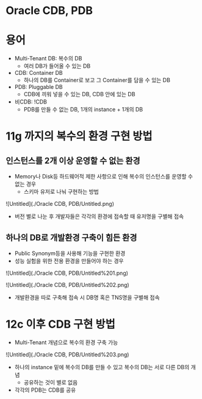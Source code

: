 # Oracle CDB, PDB

# 용어

- Multi-Tenant DB: 복수의 DB
    - 여러 DB가 들어올 수 있는 DB
- CDB: Container DB
    - 하나의 DB를 Container로 보고 그 Container를 담을 수 있는 DB
- PDB: Pluggable DB
    - CDB에 끼워 넣을 수 있는 DB, CDB 안에 있는 DB
- 비CDB: !CDB
    - PDB를 만들 수 없는 DB, 1개의 instance + 1개의 DB

# 11g 까지의 복수의 환경 구현 방법

## 인스턴스를 2개 이상 운영할 수 없는 환경

- Memory나 Disk등 하드웨어적 제한 사항으로 인해 복수의 인스턴스를 운영할 수 없는 경우
    - 스키마 유저로 나눠 구현하는 방법

![Untitled](./Oracle CDB, PDB/Untitled.png)

- 버전 별로 나눈 후 개발자들은 각각의 환경에 접속할 때 유저명을 구별해 접속

## 하나의 DB로 개발환경 구축이 힘든 환경

- Public Synonym등을 사용해 기능을 구현한 환경
- 성능 실험을 위한 전용 환경을 만들어야 하는 경우

![Untitled](./Oracle CDB, PDB/Untitled%201.png)

![Untitled](./Oracle CDB, PDB/Untitled%202.png)

- 개발환경을 따로 구축해 접속 시 DB명 혹은 TNS명을 구별해 접속

# 12c 이후 CDB 구현 방법

- Multi-Tenant 개념으로 복수의 환경 구축 가능

![Untitled](./Oracle CDB, PDB/Untitled%203.png)

- 하나의 instance 밑에 복수의 DB를 만들 수 있고 복수의 DB는 서로 다른 DB의 개념
    - 공유하는 것이 별로 없음
- 각각의 PDB는 CDB를 공유